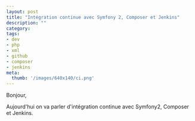 ```yaml
---
layout: post
title: "Intégration continue avec Symfony 2, Composer et Jenkins"
description: ""
category: 
tags:
- dev
- php
- xml
- github
- composer
- jenkins
meta:
  thumb: '/images/640x140/ci.png'
---
```

Bonjour,

Aujourd'hui on va parler d'intégration continue avec Symfony2, Composer et Jenkins.